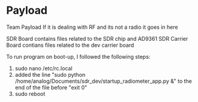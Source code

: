 # Payload

Team Payload
If it is dealing with RF and its not a radio it goes in here

SDR Board contains files related to the SDR chip and AD9361
SDR Carrier Board contians files related to the dev carrier board

To run program on boot-up, I followed the following steps:

1. sudo nano /etc/rc.local
2. added the line "sudo python /home/analog/Documents/sdr_dev/startup_radiometer_app.py &" to the end of the file before "exit 0"
3. sudo reboot
